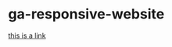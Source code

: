 # ga-responsive-website

[this is a link](www.google.com "Link")

[this is also a link]: www.facebook.com
